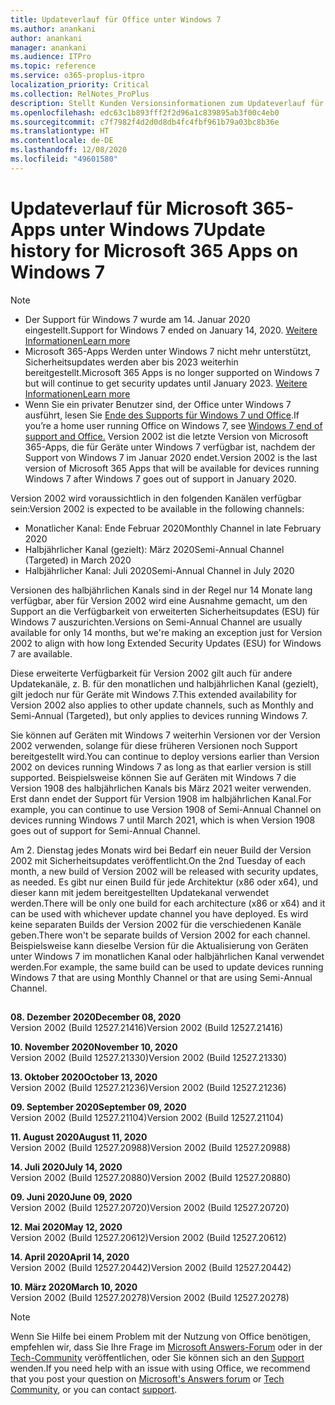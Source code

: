 ```yaml
---
title: Updateverlauf für Office unter Windows 7
ms.author: anankani
author: anankani
manager: anankani
ms.audience: ITPro
ms.topic: reference
ms.service: o365-proplus-itpro
localization_priority: Critical
ms.collection: RelNotes_ProPlus
description: Stellt Kunden Versionsinformationen zum Updateverlauf für Microsoft 365-Apps für Windows 7 bereit.
ms.openlocfilehash: edc63c1b893fff2f2d96a1c839895ab3f00c4eb0
ms.sourcegitcommit: c7f7982f4d2d0d8db4fc4fbf961b79a03bc8b36e
ms.translationtype: HT
ms.contentlocale: de-DE
ms.lasthandoff: 12/08/2020
ms.locfileid: "49601580"
---
```

# <a name="update-history-for-microsoft-365-apps-on-windows-7"></a><span data-ttu-id="2e57b-103">Updateverlauf für Microsoft 365-Apps unter Windows 7</span><span class="sxs-lookup"><span data-stu-id="2e57b-103">Update history for Microsoft 365 Apps on Windows 7</span></span> 

 > [!NOTE]
>
>- <span data-ttu-id="2e57b-104">Der Support für Windows 7 wurde am 14. Januar 2020 eingestellt.</span><span class="sxs-lookup"><span data-stu-id="2e57b-104">Support for Windows 7 ended on January 14, 2020.</span></span> [<span data-ttu-id="2e57b-105">Weitere Informationen</span><span class="sxs-lookup"><span data-stu-id="2e57b-105">Learn more</span></span>](https://www.microsoft.com/microsoft-365/windows/end-of-windows-7-support?rtc=1)
>- <span data-ttu-id="2e57b-106">Microsoft 365-Apps Werden unter Windows 7 nicht mehr unterstützt, Sicherheitsupdates werden aber bis 2023 weiterhin bereitgestellt.</span><span class="sxs-lookup"><span data-stu-id="2e57b-106">Microsoft 365 Apps is no longer supported on Windows 7 but will continue to get security updates until January 2023.</span></span> [<span data-ttu-id="2e57b-107">Weitere Informationen</span><span class="sxs-lookup"><span data-stu-id="2e57b-107">Learn more</span></span>](https://docs.microsoft.com/DeployOffice/windows-7-support)
>- <span data-ttu-id="2e57b-108">Wenn Sie ein privater Benutzer sind, der Office unter Windows 7 ausführt, lesen Sie [Ende des Supports für Windows 7 und Office](https://support.office.com/en-us/article/windows-7-end-of-support-and-office-78f20fab-b57b-44d7-8368-06a8493f3cb9?ui=en-US&rs=en-US&ad=US).</span><span class="sxs-lookup"><span data-stu-id="2e57b-108">If you’re a home user running Office on Windows 7, see [Windows 7 end of support and Office.](https://support.office.com/en-us/article/windows-7-end-of-support-and-office-78f20fab-b57b-44d7-8368-06a8493f3cb9?ui=en-US&rs=en-US&ad=US)</span></span>
<span data-ttu-id="2e57b-109">Version 2002 ist die letzte Version von Microsoft 365-Apps, die für Geräte unter Windows 7 verfügbar ist, nachdem der Support von Windows 7 im Januar 2020 endet.</span><span class="sxs-lookup"><span data-stu-id="2e57b-109">Version 2002 is the last version of Microsoft 365 Apps that will be available for devices running Windows 7 after Windows 7 goes out of support in January 2020.</span></span>  

<span data-ttu-id="2e57b-110">Version 2002 wird voraussichtlich in den folgenden Kanälen verfügbar sein:</span><span class="sxs-lookup"><span data-stu-id="2e57b-110">Version 2002 is expected to be available in the following channels:</span></span>
- <span data-ttu-id="2e57b-111">Monatlicher Kanal: Ende Februar 2020</span><span class="sxs-lookup"><span data-stu-id="2e57b-111">Monthly Channel in late February 2020</span></span>
- <span data-ttu-id="2e57b-112">Halbjährlicher Kanal (gezielt): März 2020</span><span class="sxs-lookup"><span data-stu-id="2e57b-112">Semi-Annual Channel (Targeted) in March 2020</span></span>
- <span data-ttu-id="2e57b-113">Halbjährlicher Kanal: Juli 2020</span><span class="sxs-lookup"><span data-stu-id="2e57b-113">Semi-Annual Channel in July 2020</span></span>

<span data-ttu-id="2e57b-114">Versionen des halbjährlichen Kanals sind in der Regel nur 14 Monate lang verfügbar, aber für Version 2002 wird eine Ausnahme gemacht, um den Support an die Verfügbarkeit von erweiterten Sicherheitsupdates (ESU) für Windows 7 auszurichten.</span><span class="sxs-lookup"><span data-stu-id="2e57b-114">Versions on Semi-Annual Channel are usually available for only 14 months, but we're making an exception just for Version 2002 to align with how long Extended Security Updates (ESU) for Windows 7 are available.</span></span>

<span data-ttu-id="2e57b-115">Diese erweiterte Verfügbarkeit für Version 2002 gilt auch für andere Updatekanäle, z. B. für den monatlichen und halbjährlichen Kanal (gezielt), gilt jedoch nur für Geräte mit Windows 7.</span><span class="sxs-lookup"><span data-stu-id="2e57b-115">This extended availability for Version 2002 also applies to other update channels, such as Monthly and Semi-Annual (Targeted), but only applies to devices running Windows 7.</span></span>

<span data-ttu-id="2e57b-116">Sie können auf Geräten mit Windows 7 weiterhin Versionen vor der Version 2002 verwenden, solange für diese früheren Versionen noch Support bereitgestellt wird.</span><span class="sxs-lookup"><span data-stu-id="2e57b-116">You can continue to deploy versions earlier than Version 2002 on devices running Windows 7 as long as that earlier version is still supported.</span></span> <span data-ttu-id="2e57b-117">Beispielsweise können Sie auf Geräten mit Windows 7 die Version 1908 des halbjährlichen Kanals bis März 2021 weiter verwenden. Erst dann endet der Support für Version 1908 im halbjährlichen Kanal.</span><span class="sxs-lookup"><span data-stu-id="2e57b-117">For example, you can continue to use Version 1908 of Semi-Annual Channel on devices running Windows 7 until March 2021, which is when Version 1908 goes out of support for Semi-Annual Channel.</span></span>

<span data-ttu-id="2e57b-118">Am 2. Dienstag jedes Monats wird bei Bedarf ein neuer Build der Version 2002 mit Sicherheitsupdates veröffentlicht.</span><span class="sxs-lookup"><span data-stu-id="2e57b-118">On the 2nd Tuesday of each month, a new build of Version 2002 will be released with security updates, as needed.</span></span> <span data-ttu-id="2e57b-119">Es gibt nur einen Build für jede Architektur (x86 oder x64), und dieser kann mit jedem bereitgestellten Updatekanal verwendet werden.</span><span class="sxs-lookup"><span data-stu-id="2e57b-119">There will be only one build for each architecture (x86 or x64) and it can be used with whichever update channel you have deployed.</span></span> <span data-ttu-id="2e57b-120">Es wird keine separaten Builds der Version 2002 für die verschiedenen Kanäle geben.</span><span class="sxs-lookup"><span data-stu-id="2e57b-120">There won't be separate builds of Version 2002 for each channel.</span></span> <span data-ttu-id="2e57b-121">Beispielsweise kann dieselbe Version für die Aktualisierung von Geräten unter Windows 7 im monatlichen Kanal oder halbjährlichen Kanal verwendet werden.</span><span class="sxs-lookup"><span data-stu-id="2e57b-121">For example, the same build can be used to update devices running Windows 7 that are using Monthly Channel or that are using Semi-Annual Channel.</span></span>

##

[//]: # (NICHT ENTFERNEN)

<span data-ttu-id="2e57b-123">**08. Dezember 2020**</span><span class="sxs-lookup"><span data-stu-id="2e57b-123">**December 08, 2020**</span></span><br/>
<span data-ttu-id="2e57b-124">Version 2002 (Build 12527.21416)</span><span class="sxs-lookup"><span data-stu-id="2e57b-124">Version 2002 (Build 12527.21416)</span></span><br/>

<span data-ttu-id="2e57b-125">**10. November 2020**</span><span class="sxs-lookup"><span data-stu-id="2e57b-125">**November 10, 2020**</span></span><br/>
<span data-ttu-id="2e57b-126">Version 2002 (Build 12527.21330)</span><span class="sxs-lookup"><span data-stu-id="2e57b-126">Version 2002 (Build 12527.21330)</span></span><br/>

<span data-ttu-id="2e57b-127">**13. Oktober 2020**</span><span class="sxs-lookup"><span data-stu-id="2e57b-127">**October 13, 2020**</span></span><br/>
<span data-ttu-id="2e57b-128">Version 2002 (Build 12527.21236)</span><span class="sxs-lookup"><span data-stu-id="2e57b-128">Version 2002 (Build 12527.21236)</span></span><br/>

<span data-ttu-id="2e57b-129">**09. September 2020**</span><span class="sxs-lookup"><span data-stu-id="2e57b-129">**September 09, 2020**</span></span><br/>
<span data-ttu-id="2e57b-130">Version 2002 (Build 12527.21104)</span><span class="sxs-lookup"><span data-stu-id="2e57b-130">Version 2002 (Build 12527.21104)</span></span><br/>

<span data-ttu-id="2e57b-131">**11. August 2020**</span><span class="sxs-lookup"><span data-stu-id="2e57b-131">**August 11, 2020**</span></span><br/>
<span data-ttu-id="2e57b-132">Version 2002 (Build 12527.20988)</span><span class="sxs-lookup"><span data-stu-id="2e57b-132">Version 2002 (Build 12527.20988)</span></span><br/>

<span data-ttu-id="2e57b-133">**14. Juli 2020**</span><span class="sxs-lookup"><span data-stu-id="2e57b-133">**July 14, 2020**</span></span><br/>
<span data-ttu-id="2e57b-134">Version 2002 (Build 12527.20880)</span><span class="sxs-lookup"><span data-stu-id="2e57b-134">Version 2002 (Build 12527.20880)</span></span><br/>

<span data-ttu-id="2e57b-135">**09. Juni 2020**</span><span class="sxs-lookup"><span data-stu-id="2e57b-135">**June 09, 2020**</span></span><br/>
<span data-ttu-id="2e57b-136">Version 2002 (Build 12527.20720)</span><span class="sxs-lookup"><span data-stu-id="2e57b-136">Version 2002 (Build 12527.20720)</span></span><br/>

<span data-ttu-id="2e57b-137">**12. Mai 2020**</span><span class="sxs-lookup"><span data-stu-id="2e57b-137">**May 12, 2020**</span></span><br/>
<span data-ttu-id="2e57b-138">Version 2002 (Build 12527.20612)</span><span class="sxs-lookup"><span data-stu-id="2e57b-138">Version 2002 (Build 12527.20612)</span></span><br/>

<span data-ttu-id="2e57b-139">**14. April 2020**</span><span class="sxs-lookup"><span data-stu-id="2e57b-139">**April 14, 2020**</span></span><br/>
<span data-ttu-id="2e57b-140">Version 2002 (Build 12527.20442)</span><span class="sxs-lookup"><span data-stu-id="2e57b-140">Version 2002 (Build 12527.20442)</span></span><br/>

<span data-ttu-id="2e57b-141">**10. März 2020**</span><span class="sxs-lookup"><span data-stu-id="2e57b-141">**March 10, 2020**</span></span><br/>
<span data-ttu-id="2e57b-142">Version 2002 (Build 12527.20278)</span><span class="sxs-lookup"><span data-stu-id="2e57b-142">Version 2002 (Build 12527.20278)</span></span><br/>




> [!NOTE]
> <span data-ttu-id="2e57b-143">Wenn Sie Hilfe bei einem Problem mit der Nutzung von Office benötigen, empfehlen wir, dass Sie Ihre Frage im [Microsoft Answers-Forum](https://answers.microsoft.com/) oder in der [Tech-Community](https://techcommunity.microsoft.com/) veröffentlichen, oder Sie können sich an den [Support](https://support.microsoft.com/contactus) wenden.</span><span class="sxs-lookup"><span data-stu-id="2e57b-143">If you need help with an issue with using Office, we recommend that you post your question on [Microsoft's Answers forum](https://answers.microsoft.com/) or [Tech Community](https://techcommunity.microsoft.com/), or you can contact [support](https://support.microsoft.com/contactus).</span></span>
